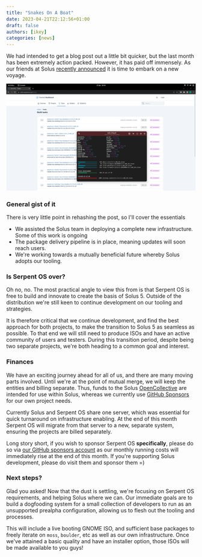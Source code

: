 ```yaml
---
title: "Snakes On A Boat"
date: 2023-04-21T22:12:56+01:00
draft: false
authors: [ikey]
categories: [news]
---
```


We had intended to get a blog post out a little bit quicker, but the last month has been extremely
action packed. However, it has paid off immensely. As our friends at Solus [recently announced](https://getsol.us/2023/04/18/a-new-voyage/)
it is time to embark on a new voyage.

![dashboard preview](featured.webp)

<!--more-->

### General gist of it

There is very little point in rehashing the post, so I'll cover the essentials

 - We assisted the Solus team in deploying a complete new infrastructure. Some of this work is ongoing
 - The package delivery pipeline is in place, meaning updates will soon reach users.
 - We're working towards a mutually beneficial future whereby Solus adopts our tooling.

### Is Serpent OS over?

Oh no, no. The most practical angle to view this from is that Serpent OS is free to build and innovate to create the
basis of Solus 5. Outside of the distribution we're still keen to continue development on our tooling
and strategies.

It is therefore critical that we continue development, and find the best approach for both projects, to make
the transition to Solus 5 as seamless as possible. To that end we will still need to produce ISOs and have an
active community of users and testers. During this transition period, despite being two separate projects, we're both
heading to a common goal and interest.

### Finances

We have an exciting journey ahead for all of us, and there are many moving parts involved. Until we're at the point
of mutual merge, we will keep the entities and billing separate. Thus, funds to the Solus [OpenCollective](https://opencollective.com/getsolus)
are intended for use within Solus, whereas we currently use [GitHub Sponsors](https://github.com/sponsors/ikeycode?o=sd&sc=t)
for our own project needs.

Currently Solus and Serpent OS share one server, which was essential for quick turnaround on infrastructure enabling.
At the end of this month Serpent OS will migrate from that server to a new, separate system, ensuring the projects
are billed separately.

Long story short, if you wish to sponsor Serpent OS **specifically**, please do so via [our GitHub sponsors account](https://github.com/sponsors/ikeycode?o=sd&sc=t) as our monthly running costs
will immediately rise at the end of this month. If you're supporting Solus development, please do visit them and sponsor them =)

### Next steps?

Glad you asked! Now that the dust is settling, we're focusing on Serpent OS requirements, and helping Solus where we can.
Our immediate goals are to build a dogfooding system for a small collection of developers to run as an unsupported prealpha
configuration, allowing us to flesh out the tooling and processes.

This will include a live booting GNOME ISO, and sufficient base packages to freely iterate on `moss`, `boulder`, etc as well
as our own infrastructure. Once we've attained a basic quality and have an installer option, those ISOs will be made available
to you guys!
